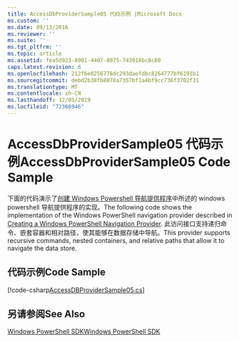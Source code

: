```yaml
---
title: AccessDbProviderSample05 代码示例 |Microsoft Docs
ms.custom: ''
ms.date: 09/13/2016
ms.reviewer: ''
ms.suite: ''
ms.tgt_pltfrm: ''
ms.topic: article
ms.assetid: fea5d923-8001-4407-8975-743918bc8c80
caps.latest.revision: 6
ms.openlocfilehash: 212f6e0256778dc293daefdbc8264777bf6191b1
ms.sourcegitcommit: debd2b38fb8070a7357bf1a4bf9cc736f3702f31
ms.translationtype: MT
ms.contentlocale: zh-CN
ms.lasthandoff: 12/05/2019
ms.locfileid: "72366946"
---
```

# <a name="accessdbprovidersample05-code-sample"></a><span data-ttu-id="1c8a3-102">AccessDbProviderSample05 代码示例</span><span class="sxs-lookup"><span data-stu-id="1c8a3-102">AccessDbProviderSample05 Code Sample</span></span>

<span data-ttu-id="1c8a3-103">下面的代码演示了[创建 Windows Powershell 导航提供程序](./creating-a-windows-powershell-navigation-provider.md)中所述的 windows powershell 导航提供程序的实现。</span><span class="sxs-lookup"><span data-stu-id="1c8a3-103">The following code shows the implementation of the Windows PowerShell navigation provider described in [Creating a Windows PowerShell Navigation Provider](./creating-a-windows-powershell-navigation-provider.md).</span></span> <span data-ttu-id="1c8a3-104">此访问接口支持递归命令、嵌套容器和相对路径，使其能够在数据存储中导航。</span><span class="sxs-lookup"><span data-stu-id="1c8a3-104">This provider supports recursive commands, nested containers, and relative paths that allow it to navigate the data store.</span></span>

## <a name="code-sample"></a><span data-ttu-id="1c8a3-105">代码示例</span><span class="sxs-lookup"><span data-stu-id="1c8a3-105">Code Sample</span></span>

[!code-csharp[AccessDBProviderSample05.cs](../../../../powershell-sdk-samples/SDK-2.0/csharp/AccessDBProviderSample05/AccessDBProviderSample05.cs#L11-L1960 "AccessDBProviderSample05.cs")]

## <a name="see-also"></a><span data-ttu-id="1c8a3-106">另请参阅</span><span class="sxs-lookup"><span data-stu-id="1c8a3-106">See Also</span></span>

[<span data-ttu-id="1c8a3-107">Windows PowerShell SDK</span><span class="sxs-lookup"><span data-stu-id="1c8a3-107">Windows PowerShell SDK</span></span>](../windows-powershell-reference.md)

